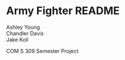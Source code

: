 # Army Fighter README
Ashley Young <br />
Chandler Davis <br />
Jake Koll <br />

COM S 309 Semester Project
